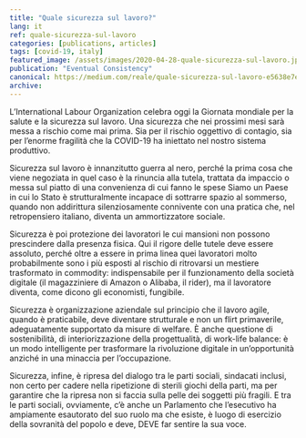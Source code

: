 ```yaml
---
title: "Quale sicurezza sul lavoro?"
lang: it
ref: quale-sicurezza-sul-lavoro
categories: [publications, articles]
tags: [covid-19, italy]
featured_image: /assets/images/2020-04-28-quale-sicurezza-sul-lavoro.jpg
publication: "Eventual Consistency"
canonical: https://medium.com/reale/quale-sicurezza-sul-lavoro-e5638e7e9eb1
archive:
---
```


L’International Labour Organization celebra oggi la Giornata mondiale per la salute e la sicurezza sul lavoro. Una sicurezza che nei prossimi mesi sarà messa a rischio come mai prima. Sia per il rischio oggettivo di contagio, sia per l’enorme fragilità che la COVID-19 ha iniettato nel nostro sistema produttivo.

Sicurezza sul lavoro è innanzitutto guerra al nero, perché la prima cosa che viene negoziata in quel caso è la rinuncia alla tutela, trattata da impaccio o messa sul piatto di una convenienza di cui fanno le spese Siamo un Paese in cui lo Stato è strutturalmente incapace di sottrarre spazio al sommerso, quando non addirittura silenziosamente connivente con una pratica che, nel retropensiero italiano, diventa un ammortizzatore sociale.

Sicurezza è poi protezione dei lavoratori le cui mansioni non possono prescindere dalla presenza fisica. Qui il rigore delle tutele deve essere assoluto, perché oltre a essere in prima linea quei lavoratori molto probabilmente sono i più esposti al rischio di ritrovarsi un mestiere trasformato in commodity: indispensabile per il funzionamento della società digitale (il magazziniere di Amazon o Alibaba, il rider), ma il lavoratore diventa, come dicono gli economisti, fungibile.

Sicurezza è organizzazione aziendale sul principio che il lavoro agile, quando è praticabile, deve diventare strutturale e non un flirt primaverile, adeguatamente supportato da misure di welfare. È anche questione di sostenibilità, di interiorizzazione della progettualità, di work-life balance: è un modo intelligente per trasformare la rivoluzione digitale in un’opportunità anziché in una minaccia per l’occupazione.

Sicurezza, infine, è ripresa del dialogo tra le parti sociali, sindacati inclusi, non certo per cadere nella ripetizione di sterili giochi della parti, ma per garantire che la ripresa non si faccia sulla pelle dei soggetti più fragili. E tra le parti sociali, ovviamente, c’è anche un Parlamento che l’esecutivo ha ampiamente esautorato del suo ruolo ma che esiste, è luogo di esercizio della sovranità del popolo e deve, DEVE far sentire la sua voce.
